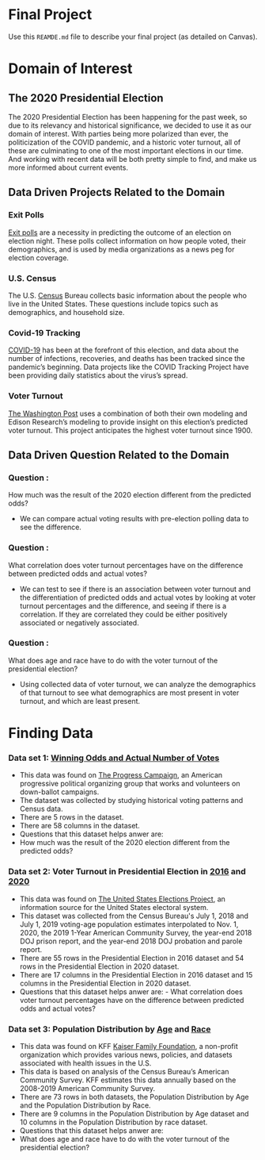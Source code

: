 # Final Project
Use this `REAMDE.md` file to describe your final project (as detailed on Canvas).

# Domain of Interest

## The 2020 Presidential Election
The 2020 Presidential Election has been happening for the past week, so due to its relevancy and 
historical significance, we decided to use it as our domain of interest. With parties being more 
polarized than ever, the politicization of the COVID pandemic, and a historic voter turnout, all of 
these are culminating to one of the most important elections in our time. And working with recent 
data will be both pretty simple to find, and make us more informed about current events.

## Data Driven Projects Related to the Domain
### Exit Polls
[Exit polls](https://www.nytimes.com/interactive/2020/11/03/us/elections/exit-polls-president.html) are a necessity in predicting the outcome of an election on election night. These polls collect information on how people voted, their demographics, and is used by media organizations as a news peg for election coverage.
### U.S. Census
The U.S. [Census](https://www.census.gov/quickfacts/fact/table/US/PST045219)  Bureau collects basic information about the people who live in the United States. These questions include topics such as demographics, and household size.
### Covid-19 Tracking 
[COVID-19](https://covidtracking.com/data/national) has been at the forefront of this election, and data about the number of infections, recoveries, and deaths has been tracked since the pandemic’s beginning. Data projects like the COVID Tracking Project have been providing daily statistics about the virus’s spread.
### Voter Turnout
[The Washington Post](https://www.washingtonpost.com/graphics/2020/elections/voter-turnout/) uses a combination of both their own modeling and Edison Research’s modeling to provide insight on this election’s predicted voter turnout. This project anticipates the highest voter turnout since 1900.


## Data Driven Question Related to the Domain
### Question : 
How much was the result of the 2020 election different from the predicted odds?
- We can compare actual voting results with pre-election polling data to see the difference.

### Question : 
What correlation does voter turnout percentages have on the difference between predicted odds and actual votes?
- We can test to see if there is an association between voter turnout and the differentiation of predicted odds and actual votes by looking at voter turnout percentages and the difference, and seeing if there is a correlation. If they are correlated they could be either positively associated or negatively associated. 

### Question : 
What does age and race have to do with the voter turnout of the presidential election?
- Using collected data of voter turnout, we can analyze the demographics of that turnout to see what demographics are most present in voter turnout, and which are least present.

# Finding Data
### Data set 1: [Winning Odds and Actual Number of Votes](https://www.ourprogress.org/forecast)
- This data was found on [The Progress Campaign](https://www.ourprogress.org/), an American progressive political organizing group that works and volunteers on down-ballot campaigns. 
- The dataset was collected by studying historical voting patterns and Census data. 
- There are 5 rows in the dataset.
- There are 58 columns in the dataset.
- Questions that this dataset helps anwer are: 
 - How much was the result of the 2020 election different from the predicted odds?
### Data set 2: Voter Turnout in Presidential Election in [2016](http://www.electproject.org/2016g) and [2020](http://www.electproject.org/2020g)
  -  This data was found on [The United States Elections Project](http://www.electproject.org/ ), an information source for the United States electoral system.
   - This dataset was collected from the Census Bureau's July 1, 2018 and July 1, 2019 voting-age population estimates interpolated to Nov. 1, 2020, the 2019 1-Year American Community Survey, the year-end 2018 DOJ prison report, and the year-end 2018 DOJ probation and parole report.
   - There are 55 rows in the Presidential Election in 2016 dataset and 54 rows in the Presidential Election in 2020 dataset.
   - There are 17 columns in the Presidential Election in 2016 dataset and 15 columns in the Presidential Election in 2020 dataset.
   - Questions that this dataset helps anwer are:
    - What correlation does voter turnout percentages have on the difference between predicted odds and actual votes?
### Data set 3: Population Distribution by [Age](https://www.kff.org/other/state-indicator/distribution-by-age/?currentTimeframe=0&sortModel=%7B%22colId%22:%22Location%22,%22sort%22:%22asc%22%7D) and [Race](https://www.kff.org/other/state-indicator/distribution-by-raceethnicity/?currentTimeframe=0&sortModel=%7B%22colId%22:%22Location%22,%22sort%22:%22asc%22%7D)
- This data was found on KFF [Kaiser Family Foundation](https://www.kff.org/), a non-profit organization which provides various news, policies, and datasets associated with health issues in the U.S. 
- This data is based on analysis of the Census Bureau’s American Community Survey. KFF estimates this data annually based on the 2008-2019 American Community Survey.
- There are 73 rows in both datasets, the Population Distribution by Age and the Population Distribution by Race.
- There are 9 columns in the Population Distribution by Age dataset and 10 columns in the Population Distribution by race dataset. 
- Questions that this dataset helps anwer are: 
 - What does age and race have to do with the voter turnout of the presidential election? 
